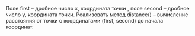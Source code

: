Поле first – дробное число х, координата точки , поле second – дробное число y, координата точки.
 Реализовать метод distance() – вычисление расстояния от точки с координатами (first, second)
 до начала координат.
